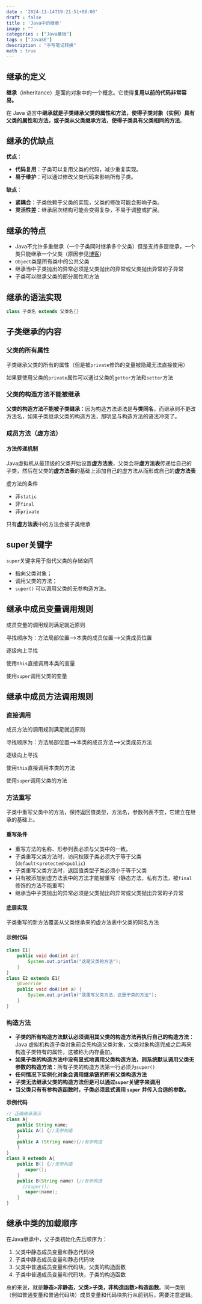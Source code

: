 ```yaml
---
date : '2024-11-14T19:21:51+08:00'
draft : false
title : 'Java中的继承'
image : ""
categories : ["Java基础"]
tags : ["JavaSE"]
description : "手写笔记转换"
math : true
---
```


## 继承的定义

**继承**（inheritance）是面向对象中的一个概念。它使得**复用以前的代码非常容易。**

在 Java 语言中**继承就是子类继承父类的属性和方法，使得子类对象（实例）具有父类的属性和方法，或子类从父类继承方法，使得子类具有父类相同的方法**。

## 继承的优缺点

**优点**：

- **代码复用**：子类可以复用父类的代码，减少重复实现。
- **易于维护**：可以通过修改父类代码来影响所有子类。

**缺点**：

- **紧耦合**：子类依赖于父类的实现，父类的修改可能会影响子类。
- **灵活性差**：继承层次结构可能会变得复杂，不易于调整或扩展。

## 继承的特点

- Java不允许多重继承（一个子类同时继承多个父类）但是支持多层继承，一个类只能继承一个父类（原因参见[博客](https://tyritic.github.io/p/java%E4%B8%BA%E4%BB%80%E4%B9%88%E4%B8%8D%E5%85%81%E8%AE%B8%E5%A4%9A%E7%BB%A7%E6%89%BF%E4%BD%86%E6%98%AF%E5%85%81%E8%AE%B8%E5%A4%9A%E5%AE%9E%E7%8E%B0/)）
- `Object`类是所有类中的公共父类
- 继承当中子类抛出的异常必须是父类抛出的异常或父类抛出异常的子异常
- 子类可以继承父类的部分属性和方法

## 继承的语法实现

```java
class 子类名 extends 父类名{}
```



## 子类继承的内容

### 父类的所有属性

子类继承父类的所有的属性（但是被`private`修饰的变量被隐藏无法直接使用）

如果要使用父类的`private`属性可以通过父类的`getter`方法和`setter`方法

### 父类的构造方法不能被继承

**父类的构造方法不能被子类继承**：因为构造方法语法是**与类同名**，而继承则不更改方法名，如果子类继承父类的构造方法，那明显与构造方法的语法冲突了。

### 成员方法（虚方法）

#### 方法传递机制

Java虚拟机从最顶级的父类开始设置**虚方法表**，父类会将**虚方法表**传递给自己的子类，然后在父类的**虚方法表**的基础上添加自己的虚方法从而形成自己的**虚方法表**

虚方法的条件

- 非`static`
- 非`final`
- 非`private`

只有**虚方法表**中的方法会被子类继承

## super关键字

`super`关键字用于指代父类的存储空间

- 指向父类对象；
- 调用父类的方法；
- `super()` 可以调用父类的无参构造方法。

## 继承中成员变量调用规则

成员变量的调用规则满足就近原则

寻找顺序为：方法局部位置——>本类的成员位置——>父类成员位置

逐级向上寻找

使用`this`直接调用本类的变量

使用`super`调用父类的变量

## 继承中成员方法调用规则

### 直接调用

成员方法的调用规则满足就近原则

寻找顺序为：方法局部位置——>本类的成员方法——>父类成员方法

逐级向上寻找

使用`this`直接调用本类的方法

使用`super`调用父类的方法

### 方法重写

子类中重写父类中的方法，保持返回值类型，方法名，参数列表不变，它建立在继承的基础上。

#### 重写条件

- 重写方法的名称、形参列表必须与父类中的一致。
- 子类重写父类方法时，访问权限子类必须大于等于父类(`default`<`protected`<`public`)
- 子类重写父类方法时，返回值类型子类必须小于等于父类
- 只有被添加到虚方法表中的方法才能被重写（静态方法，私有方法，被`final`修饰的方法不能重写）
- 继承当中子类抛出的异常必须是父类抛出的异常或父类抛出异常的子异常

#### 底层实现

子类重写的新方法覆盖从父类继承来的虚方法表中父类的同名方法

#### 示例代码

```java
class E1{
    public void doA(int a){
        System.out.println("这是父类的方法");
    }
}
class E2 extends E1{
    @Override
    public void doA(int a) {
        System.out.println("我重写父类方法，这是子类的方法");
    }
}
```

### 构造方法

- **子类的所有构造方法默认必须调用其父类的构造方法再执行自己的构造方法**：Java 虚拟机构造子类对象前会先构造父类对象，父类对象构造完成之后再来构造子类特有的属性，这被称为内存叠加。
- **如果子类的构造方法中没有显式地调用父类构造方法，则系统默认调用父类无参数的构造方法**：所有子类的构造方法第一行必须为`super()`
- **任何情况下实例化对象会调用继承链的所有父类构造方法**
- **子类无法继承父类的构造方法但是可以通过`super`关键字来调用**
- **当父类只有有参构造函数时，子类必须显式调用 `super` 并传入合适的参数。**

**示例代码**

```java
// 正确继承演示
class A{
    public String name;
    public A() {//无参构造
    }
    public A (String name){//有参构造
    }
}
class B extends A{
    public B() {//无参构造
       super();
    }
    public B(String name) {//有参构造
      //super();
       super(name);
    }
}
```

## 继承中类的加载顺序

在Java继承中，父子类初始化先后顺序为：

1. 父类中静态成员变量和静态代码块
2. 子类中静态成员变量和静态代码块
3. 父类中普通成员变量和代码块，父类的构造函数
4. 子类中普通成员变量和代码块，子类的构造函数

总的来说，就是**静态>非静态，父类>子类，非构造函数>构造函数**。同一类别（例如普通变量和普通代码块）成员变量和代码块执行从前到后，需要注意逻辑。
